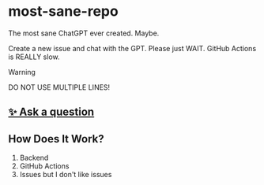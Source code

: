 # most-sane-repo

The most sane ChatGPT ever created. Maybe.

Create a new issue and chat with the GPT. Please just WAIT. GitHub Actions is REALLY slow.

> [!WARNING]
> DO NOT USE MULTIPLE LINES!

## [✨ Ask a question](https://github.com/AWeirdScratcher/most-sane-repo/issues/new?title=ChatGPT&body=Write+something+here)

## How Does It Work?

1. Backend
2. GitHub Actions
3. Issues but I don't like issues

